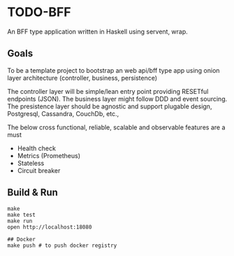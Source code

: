 # TODO-BFF

An BFF type application written in Haskell using servent, wrap.

## Goals

To be a template project to bootstrap an web api/bff type app using onion layer architecture (controller, business, persistence)

The controller layer will be simple/lean entry point providing RESETful endpoints (JSON).
The business layer might follow DDD and event sourcing.
The presistence layer should be agnostic and support plugable design, Postgresql, Cassandra, CouchDb, etc.,

The below cross functional, reliable, scalable and observable features are a must

* Health check
* Metrics (Prometheus)
* Stateless
* Circuit breaker

## Build & Run

```
make
make test
make run
open http://localhost:18080

## Docker
make push # to push docker registry
```
